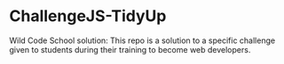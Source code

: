 # ChallengeJS-TidyUp

Wild Code School solution: This repo is a solution to a specific challenge given to students during their training to become web developers.
